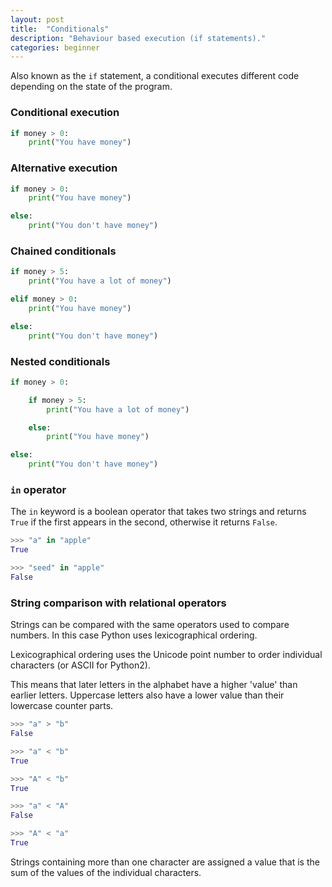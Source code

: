 ```yaml
---
layout: post
title:  "Conditionals"
description: "Behaviour based execution (if statements)."
categories: beginner
---
```


Also known as the `if` statement, a conditional executes different code depending on the state of the program.

### Conditional execution

``` python
if money > 0:
	print("You have money")
```

### Alternative execution

``` python
if money > 0:
	print("You have money")

else:
	print("You don't have money")
```

### Chained conditionals

``` python
if money > 5:
	print("You have a lot of money")

elif money > 0:
	print("You have money")

else:
	print("You don't have money")
```

### Nested conditionals

``` python
if money > 0:

	if money > 5:
		print("You have a lot of money")

	else:
		print("You have money")

else:
	print("You don't have money")
```

### `in` operator

The `in` keyword is a boolean operator that takes two strings and returns `True` if the first appears in the second, otherwise it returns `False`.

``` python
>>> "a" in "apple"
True

>>> "seed" in "apple"
False
```

### String comparison with relational operators

Strings can be compared with the same operators used to compare numbers. In this case Python uses lexicographical ordering.

Lexicographical ordering uses the Unicode point number to order individual characters (or ASCII for Python2).

This means that later letters in the alphabet have a higher 'value' than earlier letters. Uppercase letters also have a lower value than their lowercase counter parts.

``` python
>>> "a" > "b"
False

>>> "a" < "b"
True

>>> "A" < "b"
True

>>> "a" < "A"
False

>>> "A" < "a"
True
```

Strings containing more than one character are assigned a value that is the sum of the values of the individual characters.
